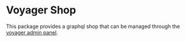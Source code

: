 # Voyager Shop

This package provides a graphql shop that can be managed through the [voyager admin panel](https://laravelvoyager.com/).

